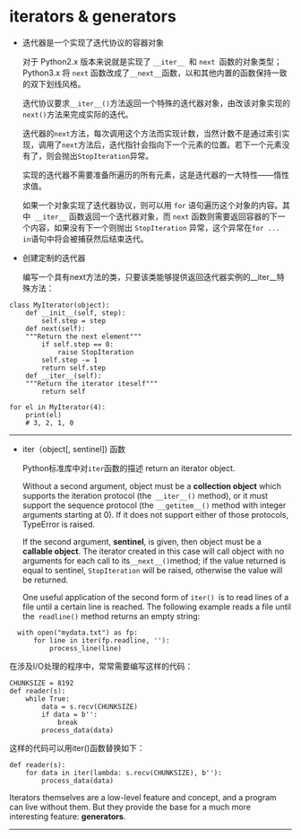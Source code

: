 # iterators & generators
- 迭代器是一个实现了迭代协议的容器对象

  对于 Python2.x 版本来说就是实现了 `__iter__ `和 `next `函数的对象类型；
  Python3.x 将 `next` 函数改成了`__next__`函数，以和其他内置的函数保持一致的双下划线风格。
  
  迭代协议要求`__iter__()`方法返回一个特殊的迭代器对象，由改该对象实现的`next()`方法来完成实际的迭代。
  
  迭代器的`next`方法，每次调用这个方法而实现计数，当然计数不是通过索引实现，调用了`next`方法后，迭代指针会指向下一个元素的位置。若下一个元素没有了，则会抛出`StopIteration`异常。

  实现的迭代器不需要准备所遍历的所有元素，这是迭代器的一大特性——惰性求值。

  如果一个对象实现了迭代器协议，则可以用 `for` 语句遍历这个对象的内容。其中` __iter__` 函数返回一个迭代器对象，而 `next` 函数则需要返回容器的下一个内容，如果没有下一个则抛出 `StopIteration` 异常，这个异常在` for ... in `语句中将会被捕获然后结束迭代。
  
- 创建定制的迭代器

  编写一个具有next方法的类，只要该类能够提供返回迭代器实例的__iter__特殊方法：
  
```
class MyIterator(object):
    def __init__(self, step):
        self.step = step
    def next(self):
    """Return the next element"""
        if self.step == 0:
            raise StopIteration
        self.step -= 1
        return self.step
    def __iter__(self):
    """Return the iterator iteself"""
        return self
```
```
for el in MyIterator(4):
    print(el)
    # 3, 2, 1, 0
```
---
        
- iter（object[, sentinel]) 函数

  Python标准库中对`iter`函数的描述
  return an iterator object.
  
  Without a second argument, object must be a __collection object__ which supports the iteration protocol (the` __iter__()` method), or it must support the sequence protocol (the` __getitem__()` method with integer arguments starting at 0). If it does not support either of those protocols, TypeError is raised.
  
  If the second argument, __sentinel__, is given, then object must be a __callable object__. The iterator created in this case will call object with no arguments for each call to its` __next__() `method; if the value returned is equal to sentinel, `StopIteration` will be raised, otherwise the value will be returned.
  
  One useful application of the second form of `iter() `is to read lines of a file until a certain line is reached. The following example reads a file until the` readline()` method returns an empty string:
```
  with open("mydata.txt") as fp:
      for line in iter(fp.readline, ''):
          process_line(line)
```
在涉及I/O处理的程序中，常常需要编写这样的代码：

```
CHUNKSIZE = 8192
def reader(s):
    while True:
        data = s.recv(CHUNKSIZE)
        if data = b'':
            break
        process_data(data)
```
这样的代码可以用iter()函数替换如下：

```
def reader(s):
    for data in iter(lambda: s.recv(CHUNKSIZE), b''):
        process_data(data)

```



Iterators themselves are a low-level feature and concept, and a program can live without them. But they provide the base for a much more interesting feature: __generators__.

---
